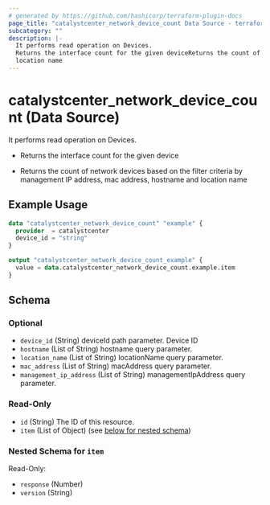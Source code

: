 ```yaml
---
# generated by https://github.com/hashicorp/terraform-plugin-docs
page_title: "catalystcenter_network_device_count Data Source - terraform-provider-catalystcenter"
subcategory: ""
description: |-
  It performs read operation on Devices.
  Returns the interface count for the given deviceReturns the count of network devices based on the filter criteria by management IP address, mac address, hostname and
  location name
---
```


# catalystcenter_network_device_count (Data Source)

It performs read operation on Devices.

- Returns the interface count for the given device

- Returns the count of network devices based on the filter criteria by management IP address, mac address, hostname and
location name

## Example Usage

```terraform
data "catalystcenter_network_device_count" "example" {
  provider  = catalystcenter
  device_id = "string"
}

output "catalystcenter_network_device_count_example" {
  value = data.catalystcenter_network_device_count.example.item
}
```

<!-- schema generated by tfplugindocs -->
## Schema

### Optional

- `device_id` (String) deviceId path parameter. Device ID
- `hostname` (List of String) hostname query parameter.
- `location_name` (List of String) locationName query parameter.
- `mac_address` (List of String) macAddress query parameter.
- `management_ip_address` (List of String) managementIpAddress query parameter.

### Read-Only

- `id` (String) The ID of this resource.
- `item` (List of Object) (see [below for nested schema](#nestedatt--item))

<a id="nestedatt--item"></a>
### Nested Schema for `item`

Read-Only:

- `response` (Number)
- `version` (String)
